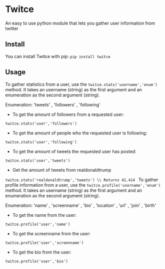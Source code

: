 # Twitce 
An easy to use python module that lets you gather user information from twitter

## Install
You can install Twitce with pip:
`pip install twitce`

## Usage
To gather statistics from a user, use the `twitce.stats('username','enum')` method. 
It takes an username (string) as the first argument and an enumeration as the second argument (string).

Enumeration: 'tweets' , 'followers' , 'following'

* To get the amount of followers from a requested user:

`twitce.stats('user','followers')`

* To get the amount of people who the requested user is following:

`twitce.stats('user','following')`

* To get the amount of tweets the requested user has posted:

`twitce.stats('user','tweets')`

* Get the amount of tweets from realdonaldtrump 

`twitce.stats('realdonaldtrump','tweets')
   \\ Returns 41.414
`
To gather profile information from a user, use the `twitce.profile('username','enum')` method. 
It takes an username (string) as the first argument and an enumeration as the second argument (string).

Enumeration: 'name' , 'screenname' , 'bio' , 'location' , 'url' , 'join' , 'birth'

* To get the name from the user:

`twitce.profile('user','name')`

* To get the screenname from the user:

`twitce.profile('user','screenname')`

* To get the bio from the user:

`twitce.profile('user','bio')`

